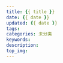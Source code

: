 ```yaml
---
title: {{ title }}
date: {{ date }}
updated: {{ date }}
tags:
categories: 未分类
keywords:
description:
top_img:
---
```

